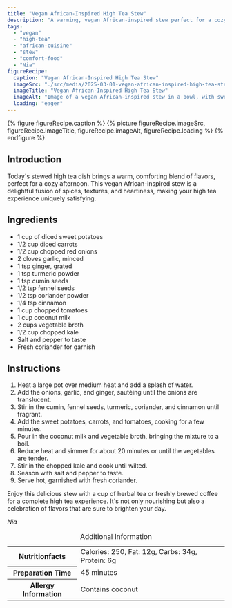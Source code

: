 ```yaml
---
title: "Vegan African-Inspired High Tea Stew"
description: "A warming, vegan African-inspired stew perfect for a cozy high tea. Packed with spices, sweet potatoes, and coconut milk, it's a flavorful treat."
tags:
  - "vegan"
  - "high-tea"
  - "african-cuisine"
  - "stew"
  - "comfort-food"
  - "Nia"
figureRecipe: 
  caption: "Vegan African-Inspired High Tea Stew"
  imageSrc: "./src/media/2025-03-01-vegan-african-inspired-high-tea-stew-3597.png"
  imageTitle: "Vegan African-Inspired High Tea Stew"
  imageAlt: "Image of a vegan African-inspired stew in a bowl, with sweet potatoes and carrots, garnished with coriander. Herbal tea and a spoon on a wooden table."
  loading: "eager"
---
```


{% figure figureRecipe.caption %}
{% picture figureRecipe.imageSrc, figureRecipe.imageTitle, figureRecipe.imageAlt, figureRecipe.loading %}
{% endfigure %}

## Introduction

Today's stewed high tea dish brings a warm, comforting blend of flavors, perfect for a cozy afternoon. This vegan African-inspired stew is a delightful fusion of spices, textures, and heartiness, making your high tea experience uniquely satisfying.

## Ingredients

- 1 cup of diced sweet potatoes
- 1/2 cup diced carrots
- 1/2 cup chopped red onions
- 2 cloves garlic, minced
- 1 tsp ginger, grated
- 1 tsp turmeric powder
- 1 tsp cumin seeds
- 1/2 tsp fennel seeds
- 1/2 tsp coriander powder
- 1/4 tsp cinnamon
- 1 cup chopped tomatoes
- 1 cup coconut milk
- 2 cups vegetable broth
- 1/2 cup chopped kale
- Salt and pepper to taste
- Fresh coriander for garnish

## Instructions

1. Heat a large pot over medium heat and add a splash of water.
2. Add the onions, garlic, and ginger, sautéing until the onions are translucent.
3. Stir in the cumin, fennel seeds, turmeric, coriander, and cinnamon until fragrant.
4. Add the sweet potatoes, carrots, and tomatoes, cooking for a few minutes.
5. Pour in the coconut milk and vegetable broth, bringing the mixture to a boil.
6. Reduce heat and simmer for about 20 minutes or until the vegetables are tender.
7. Stir in the chopped kale and cook until wilted.
8. Season with salt and pepper to taste.
9. Serve hot, garnished with fresh coriander.

Enjoy this delicious stew with a cup of herbal tea or freshly brewed coffee for a complete high tea experience. It's not only nourishing but also a celebration of flavors that are sure to brighten your day.

*Nia*

<table><caption class='sr-only'>Additional Information</caption><tr><th>Nutritionfacts</th><td>Calories: 250, Fat: 12g, Carbs: 34g, Protein: 6g&nbsp;</td></tr><tr><th>Preparation Time</th><td>45 minutes&nbsp;</td></tr><tr><th>Allergy Information</th><td>Contains coconut&nbsp;</td></tr></table>

